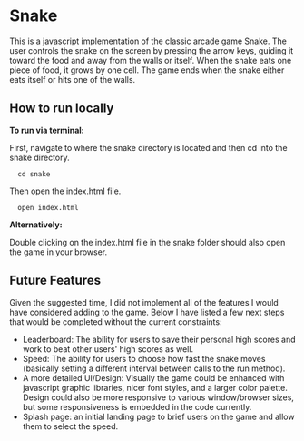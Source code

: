 # Snake

This is a javascript implementation of the classic arcade game Snake. The user controls the snake on the screen by pressing the arrow keys, guiding it toward the food and away from the walls or itself. When the snake eats one piece of food, it grows by one cell. The game ends when the snake either eats itself or hits one of the walls.

## How to run locally
**To run via terminal:**

First, navigate to where the snake directory is located and then cd into the snake directory.
```
  cd snake
```
Then open the index.html file.
```
  open index.html
```
**Alternatively:**

Double clicking on the index.html file in the snake folder should also open the game in your browser.

## Future Features

Given the suggested time, I did not implement all of the features I would have considered adding to the game. Below I have listed a few next steps that would be completed without the current constraints:

- Leaderboard: The ability for users to save their personal high scores and work to beat other users' high scores as well.
- Speed: The ability for users to choose how fast the snake moves (basically setting a different interval between calls to the run method).
- A more detailed UI/Design: Visually the game could be enhanced with javascript graphic libraries, nicer font styles, and a larger color palette. Design could also be more responsive to various window/browser sizes, but some responsiveness is embedded in the code currently.
- Splash page: an initial landing page to brief users on the game and allow them to select the speed.
